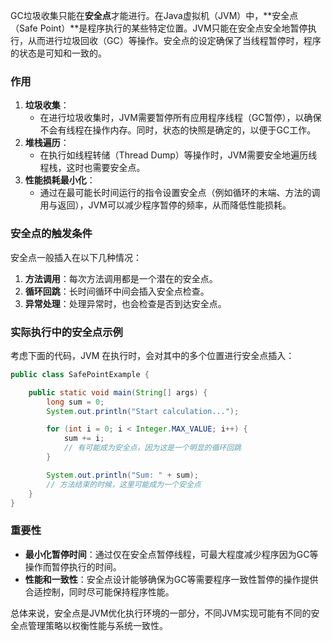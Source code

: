 GC垃圾收集只能在**安全点**才能进行。在Java虚拟机（JVM）中，**安全点（Safe Point）**是程序执行的某些特定位置。JVM只能在安全点安全地暂停执行，从而进行垃圾回收（GC）等操作。安全点的设定确保了当线程暂停时，程序的状态是可知和一致的。

### 作用

1. **垃圾收集**：
    - 在进行垃圾收集时，JVM需要暂停所有应用程序线程（GC暂停），以确保不会有线程在操作内存。同时，状态的快照是确定的，以便于GC工作。
2. **堆栈遍历**：
    - 在执行如线程转储（Thread Dump）等操作时，JVM需要安全地遍历线程栈，这时也需要安全点。
3. **性能损耗最小化**：
    - 通过在最可能长时间运行的指令设置安全点（例如循环的末端、方法的调用与返回），JVM可以减少程序暂停的频率，从而降低性能损耗。

### 安全点的触发条件

安全点一般插入在以下几种情况：

1. **方法调用**：每次方法调用都是一个潜在的安全点。
2. **循环回跳**：长时间循环中间会插入安全点检查。
3. **异常处理**：处理异常时，也会检查是否到达安全点。

### 实际执行中的安全点示例

考虑下面的代码，JVM 在执行时，会对其中的多个位置进行安全点插入：

```java
public class SafePointExample {  

    public static void main(String[] args) {  
        long sum = 0;  
        System.out.println("Start calculation...");  

        for (int i = 0; i < Integer.MAX_VALUE; i++) {  
            sum += i;  
            // 有可能成为安全点，因为这是一个明显的循环回跳  
        }  

        System.out.println("Sum: " + sum);  
        // 方法结束的时候，这里可能成为一个安全点  
    }  
}
```

### 重要性

- **最小化暂停时间**：通过仅在安全点暂停线程，可最大程度减少程序因为GC等操作而暂停执行的时间。
- **性能和一致性**：安全点设计能够确保为GC等需要程序一致性暂停的操作提供合适控制，同时尽可能保持程序性能。

总体来说，安全点是JVM优化执行环境的一部分，不同JVM实现可能有不同的安全点管理策略以权衡性能与系统一致性。
